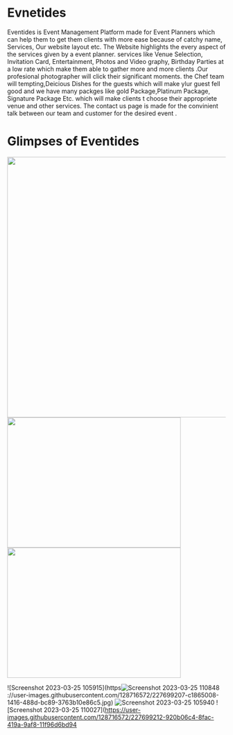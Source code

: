 # Evnetides
Eventides is Event Management Platform made for Event Planners which can help them to get them clients with more ease because of catchy name, Services, Our website layout etc. The Website highlights the every aspect of the services given by a event planner. services like Venue Selection, Invitation Card, Entertainment, Photos and Video graphy, Birthday Parties at a low rate which make them able to gather more and more clients .Our profesional photographer will click their significant moments. the Chef team will tempting,Deicious Dishes for the guests which will make ylur guest fell good and we have many packges like gold Package,Platinum Package, Signature Package Etc. which will make clients t choose their appropriete venue and other services. The contact us page is made for the convinient talk between our team and customer for the desired event . 

# Glimpses of Eventides
<img src =  "https://user-images.githubusercontent.com/128716572/227699203-b59ade7b-3071-4a35-9c08-10c4dc2ff189.jpg" width = "1200" height = "600" >
<img src =  "" width = "400" height = "300" >
<img src =  "" width = "400" height = "300" >

![Screenshot 2023-03-25 105915](https![Screenshot 2023-03-25 110848](https://user-images.githubusercontent.com/128716572/227699215-a46f27da-33cd-4135-8fe4-8b3aba0a2aba.jpg)
://user-images.githubusercontent.com/128716572/227699207-c1865008-1416-488d-bc89-3763b10e86c5.jpg)
![Screenshot 2023-03-25 105940](https://user-images.githubusercontent.com/128716572/227699210-9d475db9-3543-4a37-866b-8abd649ef8c9.jpg)
![Screenshot 2023-03-25 110027](https://user-images.githubusercontent.com/128716572/227699212-920b06c4-8fac-419a-9af8-11f96d6bd94
